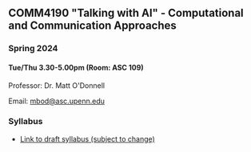 
## COMM4190 "Talking with AI" - Computational and Communication Approaches

### Spring 2024

#### Tue/Thu 3.30-5.00pm (Room: ASC 109)


Professor: Dr. Matt O'Donnell 

Email: mbod@asc.upenn.edu



### Syllabus

* [Link to draft syllabus (subject to change)](syllabus.md)
